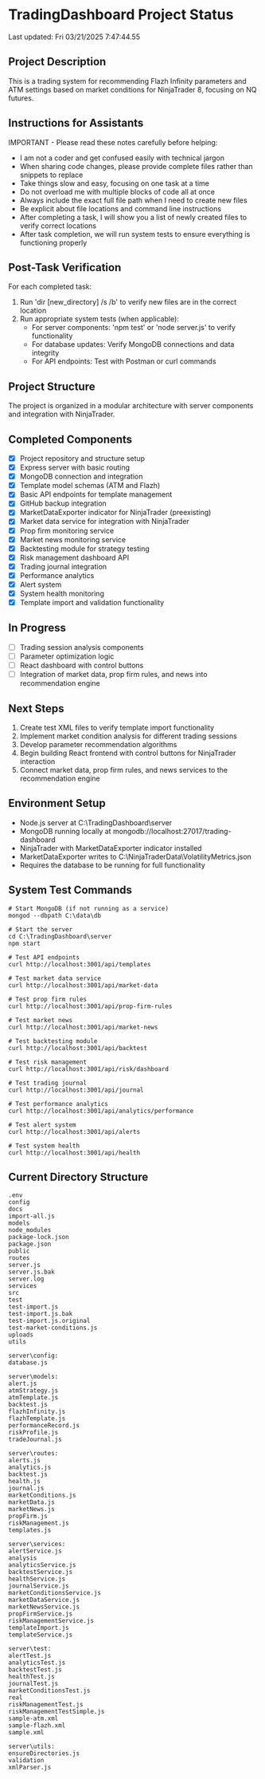 # TradingDashboard Project Status 
Last updated: Fri 03/21/2025  7:47:44.55 
 
## Project Description 
This is a trading system for recommending Flazh Infinity parameters and ATM settings based on market conditions for NinjaTrader 8, focusing on NQ futures. 
 
## Instructions for Assistants 
IMPORTANT - Please read these notes carefully before helping: 
 
- I am not a coder and get confused easily with technical jargon 
- When sharing code changes, please provide complete files rather than snippets to replace 
- Take things slow and easy, focusing on one task at a time 
- Do not overload me with multiple blocks of code all at once 
- Always include the exact full file path when I need to create new files 
- Be explicit about file locations and command line instructions 
- After completing a task, I will show you a list of newly created files to verify correct locations 
- After task completion, we will run system tests to ensure everything is functioning properly 
 
## Post-Task Verification 
For each completed task: 
1. Run 'dir [new_directory] /s /b' to verify new files are in the correct location 
2. Run appropriate system tests (when applicable): 
   - For server components: 'npm test' or 'node server.js' to verify functionality 
   - For database updates: Verify MongoDB connections and data integrity 
   - For API endpoints: Test with Postman or curl commands 
 
## Project Structure 
The project is organized in a modular architecture with server components and integration with NinjaTrader. 
 
## Completed Components 
- [x] Project repository and structure setup 
- [x] Express server with basic routing 
- [x] MongoDB connection and integration 
- [x] Template model schemas (ATM and Flazh) 
- [x] Basic API endpoints for template management 
- [x] GitHub backup integration 
- [x] MarketDataExporter indicator for NinjaTrader (preexisting) 
- [x] Market data service for integration with NinjaTrader 
- [x] Prop firm monitoring service 
- [x] Market news monitoring service 
- [x] Backtesting module for strategy testing 
- [x] Risk management dashboard API 
- [x] Trading journal integration 
- [x] Performance analytics 
- [x] Alert system 
- [x] System health monitoring 
- [x] Template import and validation functionality 
 
## In Progress 
- [ ] Trading session analysis components 
- [ ] Parameter optimization logic 
- [ ] React dashboard with control buttons 
- [ ] Integration of market data, prop firm rules, and news into recommendation engine 
 
## Next Steps 
1. Create test XML files to verify template import functionality 
2. Implement market condition analysis for different trading sessions 
3. Develop parameter recommendation algorithms 
4. Begin building React frontend with control buttons for NinjaTrader interaction 
5. Connect market data, prop firm rules, and news services to the recommendation engine 
 
## Environment Setup 
- Node.js server at C:\TradingDashboard\server 
- MongoDB running locally at mongodb://localhost:27017/trading-dashboard 
- NinjaTrader with MarketDataExporter indicator installed 
- MarketDataExporter writes to C:\NinjaTraderData\VolatilityMetrics.json 
- Requires the database to be running for full functionality 
 
## System Test Commands 
```text 
# Start MongoDB (if not running as a service) 
mongod --dbpath C:\data\db 
 
# Start the server 
cd C:\TradingDashboard\server 
npm start 
 
# Test API endpoints 
curl http://localhost:3001/api/templates 
 
# Test market data service 
curl http://localhost:3001/api/market-data 
 
# Test prop firm rules 
curl http://localhost:3001/api/prop-firm-rules 
 
# Test market news 
curl http://localhost:3001/api/market-news 
 
# Test backtesting module 
curl http://localhost:3001/api/backtest 
 
# Test risk management 
curl http://localhost:3001/api/risk/dashboard 
 
# Test trading journal 
curl http://localhost:3001/api/journal 
 
# Test performance analytics 
curl http://localhost:3001/api/analytics/performance 
 
# Test alert system 
curl http://localhost:3001/api/alerts 
 
# Test system health 
curl http://localhost:3001/api/health 
``` 
 
## Current Directory Structure 
```text 
.env
config
docs
import-all.js
models
node_modules
package-lock.json
package.json
public
routes
server.js
server.js.bak
server.log
services
src
test
test-import.js
test-import.js.bak
test-import.js.original
test-market-conditions.js
uploads
utils
 
server\config: 
database.js
 
server\models: 
alert.js
atmStrategy.js
atmTemplate.js
backtest.js
flazhInfinity.js
flazhTemplate.js
performanceRecord.js
riskProfile.js
tradeJournal.js
 
server\routes: 
alerts.js
analytics.js
backtest.js
health.js
journal.js
marketConditions.js
marketData.js
marketNews.js
propFirm.js
riskManagement.js
templates.js
 
server\services: 
alertService.js
analysis
analyticsService.js
backtestService.js
healthService.js
journalService.js
marketConditionsService.js
marketDataService.js
marketNewsService.js
propFirmService.js
riskManagementService.js
templateImport.js
templateService.js
 
server\test: 
alertTest.js
analyticsTest.js
backtestTest.js
healthTest.js
journalTest.js
marketConditionsTest.js
real
riskManagementTest.js
riskManagementTestSimple.js
sample-atm.xml
sample-flazh.xml
sample.xml
 
server\utils: 
ensureDirectories.js
validation
xmlParser.js
``` 
